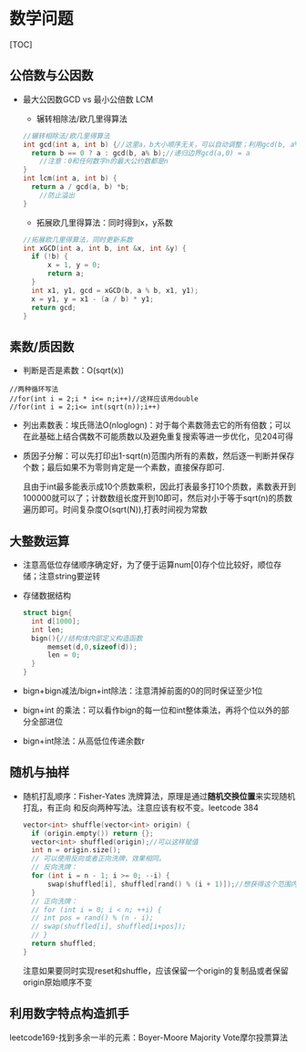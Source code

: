 # 数学问题

[TOC]

## 公倍数与公因数

* 最大公因数GCD vs 最小公倍数 LCM
  
  * 辗转相除法/欧几里得算法
  
  ```c++
  //辗转相除法/欧几里得算法
  int gcd(int a, int b) {//这里a，b大小顺序无关，可以自动调整；利用gcd(b, a% b)==gcd(a, b)递归
  	return b == 0 ? a : gcd(b, a% b);//递归边界gcd(a,0) = a
      //注意：0和任何数字n的最大公约数都是n
  }
  int lcm(int a, int b) {
  	return a / gcd(a, b) *b; 
      //防止溢出
  }
  ```
  
  * 拓展欧几里得算法：同时得到x，y系数
  
  ```c++
  //拓展欧几里得算法，同时更新系数
  int xGCD(int a, int b, int &x, int &y) {
  	if (!b) {
  		x = 1, y = 0;
  		return a;
  	}
  	int x1, y1, gcd = xGCD(b, a % b, x1, y1);
  	x = y1, y = x1 - (a / b) * y1;
  	return gcd;
  }
  ```
  
  

## 素数/质因数

* 判断是否是素数：O(sqrt(x))

```
//两种循环写法
//for(int i = 2;i * i<= n;i++)//这样应该用double
//for(int i = 2;i<= int(sqrt(n));i++)
```

* 列出素数表：埃氏筛法O(nloglogn)：对于每个素数筛去它的所有倍数；可以在此基础上结合偶数不可能质数以及避免重复搜索等进一步优化，见204可得

* 质因子分解：可以先打印出1-sqrt(n)范围内所有的素数，然后逐一判断并保存个数；最后如果不为零则肯定是一个素数，直接保存即可.

  且由于int最多能表示成10个质数乘积，因此打表最多打10个质数，素数表开到100000就可以了；计数数组长度开到10即可，然后对小于等于sqrt(n)的质数遍历即可。时间复杂度O(sqrt(N)),打表时间视为常数



## 大整数运算

- 注意高低位存储顺序确定好，为了便于运算num[0]存个位比较好，顺位存储；注意string要逆转

- 存储数据结构

  ```c++
  struct bign{
  	int d[1000];
  	int len;
  	bign(){//结构体内部定义构造函数
  		memset(d,0,sizeof(d));
  		len = 0;
  	}
  }
  ```

* bign+bign减法/bign+int除法：注意清掉前面的0的同时保证至少1位

* bign+int 的乘法：可以看作bign的每一位和int整体乘法，再将个位以外的部分全部进位

* bign+int除法：从高低位传递余数r

  

## 随机与抽样

- 随机打乱顺序：Fisher-Yates 洗牌算法，原理是通过**随机交换位置**来实现随机打乱，有正向
  和反向两种写法。注意应该有权不变。leetcode 384

  ```c++
  vector<int> shuffle(vector<int> origin) {
  	if (origin.empty()) return {};
  	vector<int> shuffled(origin);//可以这样赋值
  	int n = origin.size();
  	// 可以使用反向或者正向洗牌，效果相同。
  	// 反向洗牌：
  	for (int i = n - 1; i >= 0; --i) {
  		swap(shuffled[i], shuffled[rand() % (i + 1)]);//想获得这个范围内的随机值，也可以/RAND_MAX再乘范围再round，注意应该是i+1，由留在原地的情况
  	}
  	// 正向洗牌：
  	// for (int i = 0; i < n; ++i) {
  	// int pos = rand() % (n - i);
  	// swap(shuffled[i], shuffled[i+pos]);
  	// }
  	return shuffled;
  }
  ```

  注意如果要同时实现reset和shuffle，应该保留一个origin的复制品或者保留origin原始顺序不变

## 利用数字特点构造抓手

leetcode169-找到多余一半的元素：Boyer-Moore Majority Vote摩尔投票算法